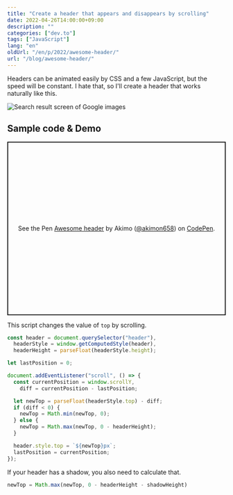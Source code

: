 ```yaml
---
title: "Create a header that appears and disappears by scrolling"
date: 2022-04-26T14:00:00+09:00
description: ""
categories: ["dev.to"]
tags: ["JavaScript"]
lang: "en"
oldUrl: "/en/p/2022/awesome-header/"
url: "/blog/awesome-header/"
---
```


Headers can be animated easily by CSS and a few JavaScript, but the speed will be constant.
I hate that, so I'll create a header that works naturally like this.

![Search result screen of Google images](/img/google.webp)

## Sample code & Demo

<p class="codepen" data-height="400" data-default-tab="result" data-slug-hash="zYpROeV" data-user="akimon658" style="height: 400px; box-sizing: border-box; display: flex; align-items: center; justify-content: center; border: 2px solid; margin: 1em 0; padding: 1em;">
  <span>See the Pen <a href="https://codepen.io/akimon658/pen/zYpROeV">
  Awesome header</a> by Akimo (<a href="https://codepen.io/akimon658">@akimon658</a>)
  on <a href="https://codepen.io">CodePen</a>.</span>
</p>
<script async src="https://cpwebassets.codepen.io/assets/embed/ei.js"></script>

This script changes the value of `top` by scrolling.

```javascript
const header = document.querySelector("header"),
  headerStyle = window.getComputedStyle(header),
  headerHeight = parseFloat(headerStyle.height);

let lastPosition = 0;

document.addEventListener("scroll", () => {
  const currentPosition = window.scrollY,
    diff = currentPosition - lastPosition;

  let newTop = parseFloat(headerStyle.top) - diff;
  if (diff < 0) {
    newTop = Math.min(newTop, 0);
  } else {
    newTop = Math.max(newTop, 0 - headerHeight);
  }

  header.style.top = `${newTop}px`;
  lastPosition = currentPosition;
});
```

If your header has a shadow, you also need to calculate that.

```javascript
newTop = Math.max(newTop, 0 - headerHeight - shadowHeight)
```
